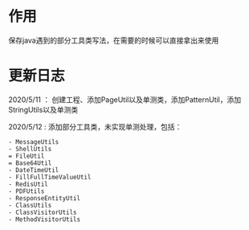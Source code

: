 # 作用
保存java遇到的部分工具类写法，在需要的时候可以直接拿出来使用

# 更新日志

2020/5/11 ： 创建工程、添加PageUtil以及单测类，添加PatternUtil，添加StringUtils以及单测类

2020/5/12 : 添加部分工具类，未实现单测处理，包括：

    - MessageUtils
    - ShellUtils
    = FileUtil
    = Base64Util
    - DateTimeUtil
    - FillFullTimeValueUtil
    - RedisUtil
    - PDFUtils
    - ResponseEntityUtil
    - ClassUtils
    - ClassVisitorUtils
    - MethodVisitorUtils